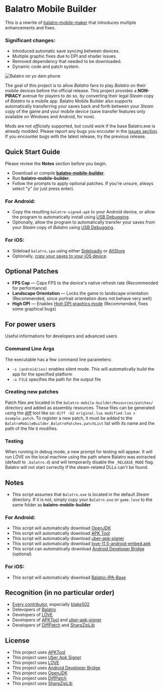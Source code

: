 # Balatro Mobile Builder

This is a rewrite of [balatro-mobile-maker](https://github.com/blake502/balatro-mobile-maker) that introduces multiple enhancements and fixes.

### Significant changes:
 - Introduced automatic save syncing between devices.
 - Multiple graphic fixes due to DPI and shader issues.
 - Removed dependency that needed to be downloaded.
 - Dynamic code and patch system.

![Balatro on yo dam phone](https://raw.githubusercontent.com/PGgamer2/balatro-mobile-builder/main/resources/screenshot.jpg)

The goal of this project is to allow *Balatro* fans to play *Balatro* on their mobile devices before the official release.
This project provides a **NON-PIRACY** avenue for players to do so,
by converting their legal *Steam* copy of *Balatro* to a mobile app.
Balatro Mobile Builder also supports automatically transferring your saves back and forth between your *Steam* copy of the game and your mobile device
(save transfer features only available on Windows and Android, for now).

Mods are not _officially_ supported, but could work if the base Balatro.exe is already modded.
Please report any bugs you encouter in the [issues section](https://github.com/PGgamer2/balatro-mobile-builder/issues).
If you encounter bugs with the latest release, try the previous release.

## Quick Start Guide
Please review the **Notes** section before you begin.
 - Download or compile [**balatro-mobile-builder**](https://github.com/PGgamer2/balatro-mobile-builder/releases/latest).
 - Run **balatro-mobile-builder**.
 - Follow the prompts to apply optional patches. If you're unsure, always select "y" (or just press enter).
 ### For Android:
 - Copy the resulting `balatro-signed.apk` to your Android device, or allow the program to automatically install using [USB Debugging](https://developer.android.com/studio/debug/dev-options).
 - Optionally, allow the program to automatically transfer your saves from your *Steam* copy of *Balatro* using [USB Debugging](https://developer.android.com/studio/debug/dev-options).
 ### For iOS:
 - Sideload `balatro.ipa` using either [Sideloadly](https://sideloadly.io/) or [AltStore](https://altstore.io/)
 - Optionally, [copy your saves to your iOS device](https://github.com/blake502/balatro-mobile-maker/issues/64#issuecomment-2094660508).

## Optional Patches
 - **FPS Cap** — Caps FPS to the device's native refresh rate (Recommended for performance)
 - **Landscape Orientation** — Locks the game to landscape orientation (Recommended, since portrait orientation does not behave very well)
 - **High DPI** — Enables [High DPI graphics mode](https://love2d.org/wiki/love.window.setMode) (Recommended, fixes some graphical bugs)

## For power users
Useful informations for developers and advanced users
 ### Command Line Args 
 The executable has a few command line parameters:
  - `-s (android/ios)` enables silent mode. This will automatically build the app for the specified platform
  - `-o FILE` specifies the path for the output file
 ### Creating new patches
 Patch files are located in the `balatro-mobile-builder/Resources/patches/` directory and added as assembly resources.
 These files can be generated using the [diff](http://www.gnu.org/software/diffutils/diffutils.html) tool like so:
 `diff -U2 original.lua modified.lua > example.patch`.
 To register a new patch, it must be added to the `BalatroMobileBuilder.BalatroPatches.patchList` list
 with its name and the path of the file it modifies.
 ### Testing
 When running in debug mode, a new prompt for testing will appear.
 It will run LÖVE on the local machine using the path where Balatro was extracted (default to `.balatro.d`)
 and will temporarily disable the `_RELEASE_MODE` flag.
 Balatro will not start correctly if the steam-related DLLs can't be found.

## Notes
 - This script assumes that `Balatro.exe` is located in the default *Steam* directory. If it is not, simply copy your `Balatro.exe` or `game.love` to the same folder as **balatro-mobile-builder**
 ### For Android:
 - This script will automatically download [OpenJDK](https://www.microsoft.com/openjdk)
 - This script will automatically download [APK Tool](https://apktool.org/)
 - This script will automatically download [uber-apk-signer](https://github.com/patrickfav/uber-apk-signer/)
 - This script will automatically download [love-11.5-android-embed.apk](https://github.com/love2d/love-android/)
 - This script can automatically download [Android Developer Bridge](https://developer.android.com/tools/adb) (optional)
 ### For iOS:
 - This script will automatically download [Balatro-IPA-Base](https://github.com/PGgamer2/balatro-mobile-builder/blob/main/resources/base.ipa)

 ## Recognition (in no particular order)
 - [Every contributor](https://github.com/PGgamer2/balatro-mobile-builder/graphs/contributors), especially [blake502](https://github.com/blake502)
 - Delevopers of [Balatro](https://www.playbalatro.com/)
 - Developers of [LÖVE](https://love2d.org/)
 - Developers of [APKTool](https://apktool.org/) and [uber-apk-signer](https://github.com/patrickfav/uber-apk-signer)
 - Developers of [DiffPatch](https://github.com/aberteau/DiffPatch/graphs/contributors) and [SharpZipLib](https://github.com/icsharpcode/SharpZipLib/graphs/contributors)

 ## License
 - This project uses [APKTool](https://github.com/iBotPeaches/Apktool/blob/master/LICENSE.md)
 - This project uses [Uber Apk Signer](https://github.com/patrickfav/uber-apk-signer/blob/main/LICENSE)
 - This project uses [LÖVE](https://github.com/love2d/love/blob/main/license.txt)
 - This project uses [Android Developer Bridge](https://developer.android.com/license)
 - This project uses [OpenJDK](https://openjdk.org/legal/gplv2+ce.html)
 - This project uses [DiffPatch](https://github.com/aberteau/DiffPatch/blob/master/LICENSE)
 - This project uses [SharpZipLib](https://github.com/icsharpcode/SharpZipLib/blob/master/LICENSE.txt)
